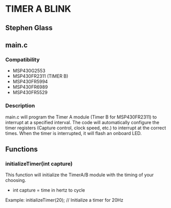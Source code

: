 # TIMER A BLINK
## Stephen Glass

## main.c
### Compatibility
* MSP430G2553
* MSP430FR2311 (TIMER B)
* MSP430FR5994
* MSP430FR6989
* MSP430FR5529

### Description
main.c will program the Timer A module (Timer B for MSP430FR2311) to interrupt at a specified interval. The code will automatically configure the timer registers (Capture control, clock speed, etc.) to interrupt at the correct times. When the timer is interrupted, it will flash an onboard LED.

## Functions
### initializeTimer(int capture)
This function will initialize the TimerA/B module with the timing of your choosing.
* int capture = time in hertz to cycle

Example:
initializeTimer(20); // Initialize a timer for 20Hz